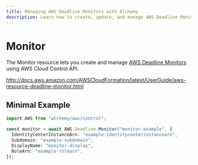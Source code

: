 ```yaml
---
title: Managing AWS Deadline Monitors with Alchemy
description: Learn how to create, update, and manage AWS Deadline Monitors using Alchemy Cloud Control.
---
```


# Monitor

The Monitor resource lets you create and manage [AWS Deadline Monitors](https://docs.aws.amazon.com/deadline/latest/userguide/) using AWS Cloud Control API.

http://docs.aws.amazon.com/AWSCloudFormation/latest/UserGuide/aws-resource-deadline-monitor.html

## Minimal Example

```ts
import AWS from "alchemy/aws/control";

const monitor = await AWS.Deadline.Monitor("monitor-example", {
  IdentityCenterInstanceArn: "example-identitycenterinstancearn",
  Subdomain: "example-subdomain",
  DisplayName: "monitor-display",
  RoleArn: "example-rolearn",
});
```

